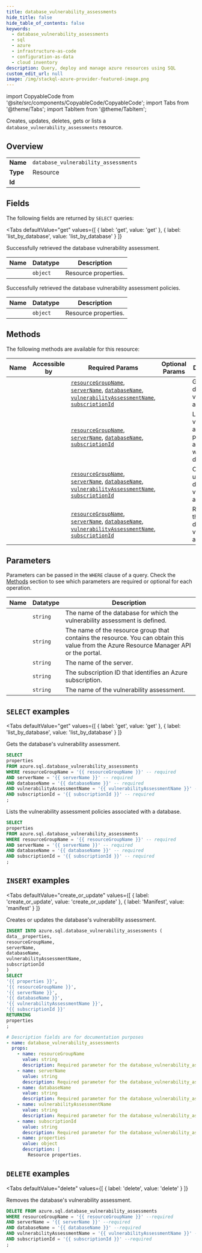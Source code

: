```yaml
--- 
title: database_vulnerability_assessments
hide_title: false
hide_table_of_contents: false
keywords:
  - database_vulnerability_assessments
  - sql
  - azure
  - infrastructure-as-code
  - configuration-as-data
  - cloud inventory
description: Query, deploy and manage azure resources using SQL
custom_edit_url: null
image: /img/stackql-azure-provider-featured-image.png
---
```


import CopyableCode from '@site/src/components/CopyableCode/CopyableCode';
import Tabs from '@theme/Tabs';
import TabItem from '@theme/TabItem';

Creates, updates, deletes, gets or lists a <code>database_vulnerability_assessments</code> resource.

## Overview
<table><tbody>
<tr><td><b>Name</b></td><td><code>database_vulnerability_assessments</code></td></tr>
<tr><td><b>Type</b></td><td>Resource</td></tr>
<tr><td><b>Id</b></td><td><CopyableCode code="azure.sql.database_vulnerability_assessments" /></td></tr>
</tbody></table>

## Fields

The following fields are returned by `SELECT` queries:

<Tabs
    defaultValue="get"
    values={[
        { label: 'get', value: 'get' },
        { label: 'list_by_database', value: 'list_by_database' }
    ]}
>
<TabItem value="get">

Successfully retrieved the database vulnerability assessment.

<table>
<thead>
    <tr>
    <th>Name</th>
    <th>Datatype</th>
    <th>Description</th>
    </tr>
</thead>
<tbody>
<tr>
    <td><CopyableCode code="properties" /></td>
    <td><code>object</code></td>
    <td>Resource properties.</td>
</tr>
</tbody>
</table>
</TabItem>
<TabItem value="list_by_database">

Successfully retrieved the database vulnerability assessment policies.

<table>
<thead>
    <tr>
    <th>Name</th>
    <th>Datatype</th>
    <th>Description</th>
    </tr>
</thead>
<tbody>
<tr>
    <td><CopyableCode code="properties" /></td>
    <td><code>object</code></td>
    <td>Resource properties.</td>
</tr>
</tbody>
</table>
</TabItem>
</Tabs>

## Methods

The following methods are available for this resource:

<table>
<thead>
    <tr>
    <th>Name</th>
    <th>Accessible by</th>
    <th>Required Params</th>
    <th>Optional Params</th>
    <th>Description</th>
    </tr>
</thead>
<tbody>
<tr>
    <td><a href="#get"><CopyableCode code="get" /></a></td>
    <td><CopyableCode code="select" /></td>
    <td><a href="#parameter-resourceGroupName"><code>resourceGroupName</code></a>, <a href="#parameter-serverName"><code>serverName</code></a>, <a href="#parameter-databaseName"><code>databaseName</code></a>, <a href="#parameter-vulnerabilityAssessmentName"><code>vulnerabilityAssessmentName</code></a>, <a href="#parameter-subscriptionId"><code>subscriptionId</code></a></td>
    <td></td>
    <td>Gets the database's vulnerability assessment.</td>
</tr>
<tr>
    <td><a href="#list_by_database"><CopyableCode code="list_by_database" /></a></td>
    <td><CopyableCode code="select" /></td>
    <td><a href="#parameter-resourceGroupName"><code>resourceGroupName</code></a>, <a href="#parameter-serverName"><code>serverName</code></a>, <a href="#parameter-databaseName"><code>databaseName</code></a>, <a href="#parameter-subscriptionId"><code>subscriptionId</code></a></td>
    <td></td>
    <td>Lists the vulnerability assessment policies associated with a database.</td>
</tr>
<tr>
    <td><a href="#create_or_update"><CopyableCode code="create_or_update" /></a></td>
    <td><CopyableCode code="insert" /></td>
    <td><a href="#parameter-resourceGroupName"><code>resourceGroupName</code></a>, <a href="#parameter-serverName"><code>serverName</code></a>, <a href="#parameter-databaseName"><code>databaseName</code></a>, <a href="#parameter-vulnerabilityAssessmentName"><code>vulnerabilityAssessmentName</code></a>, <a href="#parameter-subscriptionId"><code>subscriptionId</code></a></td>
    <td></td>
    <td>Creates or updates the database's vulnerability assessment.</td>
</tr>
<tr>
    <td><a href="#delete"><CopyableCode code="delete" /></a></td>
    <td><CopyableCode code="delete" /></td>
    <td><a href="#parameter-resourceGroupName"><code>resourceGroupName</code></a>, <a href="#parameter-serverName"><code>serverName</code></a>, <a href="#parameter-databaseName"><code>databaseName</code></a>, <a href="#parameter-vulnerabilityAssessmentName"><code>vulnerabilityAssessmentName</code></a>, <a href="#parameter-subscriptionId"><code>subscriptionId</code></a></td>
    <td></td>
    <td>Removes the database's vulnerability assessment.</td>
</tr>
</tbody>
</table>

## Parameters

Parameters can be passed in the `WHERE` clause of a query. Check the [Methods](#methods) section to see which parameters are required or optional for each operation.

<table>
<thead>
    <tr>
    <th>Name</th>
    <th>Datatype</th>
    <th>Description</th>
    </tr>
</thead>
<tbody>
<tr id="parameter-databaseName">
    <td><CopyableCode code="databaseName" /></td>
    <td><code>string</code></td>
    <td>The name of the database for which the vulnerability assessment is defined.</td>
</tr>
<tr id="parameter-resourceGroupName">
    <td><CopyableCode code="resourceGroupName" /></td>
    <td><code>string</code></td>
    <td>The name of the resource group that contains the resource. You can obtain this value from the Azure Resource Manager API or the portal.</td>
</tr>
<tr id="parameter-serverName">
    <td><CopyableCode code="serverName" /></td>
    <td><code>string</code></td>
    <td>The name of the server.</td>
</tr>
<tr id="parameter-subscriptionId">
    <td><CopyableCode code="subscriptionId" /></td>
    <td><code>string</code></td>
    <td>The subscription ID that identifies an Azure subscription.</td>
</tr>
<tr id="parameter-vulnerabilityAssessmentName">
    <td><CopyableCode code="vulnerabilityAssessmentName" /></td>
    <td><code>string</code></td>
    <td>The name of the vulnerability assessment.</td>
</tr>
</tbody>
</table>

## `SELECT` examples

<Tabs
    defaultValue="get"
    values={[
        { label: 'get', value: 'get' },
        { label: 'list_by_database', value: 'list_by_database' }
    ]}
>
<TabItem value="get">

Gets the database's vulnerability assessment.

```sql
SELECT
properties
FROM azure.sql.database_vulnerability_assessments
WHERE resourceGroupName = '{{ resourceGroupName }}' -- required
AND serverName = '{{ serverName }}' -- required
AND databaseName = '{{ databaseName }}' -- required
AND vulnerabilityAssessmentName = '{{ vulnerabilityAssessmentName }}' -- required
AND subscriptionId = '{{ subscriptionId }}' -- required
;
```
</TabItem>
<TabItem value="list_by_database">

Lists the vulnerability assessment policies associated with a database.

```sql
SELECT
properties
FROM azure.sql.database_vulnerability_assessments
WHERE resourceGroupName = '{{ resourceGroupName }}' -- required
AND serverName = '{{ serverName }}' -- required
AND databaseName = '{{ databaseName }}' -- required
AND subscriptionId = '{{ subscriptionId }}' -- required
;
```
</TabItem>
</Tabs>


## `INSERT` examples

<Tabs
    defaultValue="create_or_update"
    values={[
        { label: 'create_or_update', value: 'create_or_update' },
        { label: 'Manifest', value: 'manifest' }
    ]}
>
<TabItem value="create_or_update">

Creates or updates the database's vulnerability assessment.

```sql
INSERT INTO azure.sql.database_vulnerability_assessments (
data__properties,
resourceGroupName,
serverName,
databaseName,
vulnerabilityAssessmentName,
subscriptionId
)
SELECT 
'{{ properties }}',
'{{ resourceGroupName }}',
'{{ serverName }}',
'{{ databaseName }}',
'{{ vulnerabilityAssessmentName }}',
'{{ subscriptionId }}'
RETURNING
properties
;
```
</TabItem>
<TabItem value="manifest">

```yaml
# Description fields are for documentation purposes
- name: database_vulnerability_assessments
  props:
    - name: resourceGroupName
      value: string
      description: Required parameter for the database_vulnerability_assessments resource.
    - name: serverName
      value: string
      description: Required parameter for the database_vulnerability_assessments resource.
    - name: databaseName
      value: string
      description: Required parameter for the database_vulnerability_assessments resource.
    - name: vulnerabilityAssessmentName
      value: string
      description: Required parameter for the database_vulnerability_assessments resource.
    - name: subscriptionId
      value: string
      description: Required parameter for the database_vulnerability_assessments resource.
    - name: properties
      value: object
      description: |
        Resource properties.
```
</TabItem>
</Tabs>


## `DELETE` examples

<Tabs
    defaultValue="delete"
    values={[
        { label: 'delete', value: 'delete' }
    ]}
>
<TabItem value="delete">

Removes the database's vulnerability assessment.

```sql
DELETE FROM azure.sql.database_vulnerability_assessments
WHERE resourceGroupName = '{{ resourceGroupName }}' --required
AND serverName = '{{ serverName }}' --required
AND databaseName = '{{ databaseName }}' --required
AND vulnerabilityAssessmentName = '{{ vulnerabilityAssessmentName }}' --required
AND subscriptionId = '{{ subscriptionId }}' --required
;
```
</TabItem>
</Tabs>
